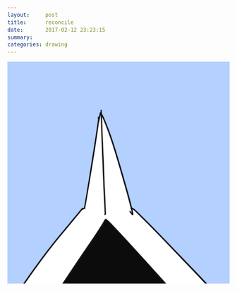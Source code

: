 ```yaml
---
layout:     post
title:      reconcile
date:       2017-02-12 23:23:15
summary:    
categories: drawing
---
```

![reconcile](/images/diary/reconcile.png "BE HAPPY.")
